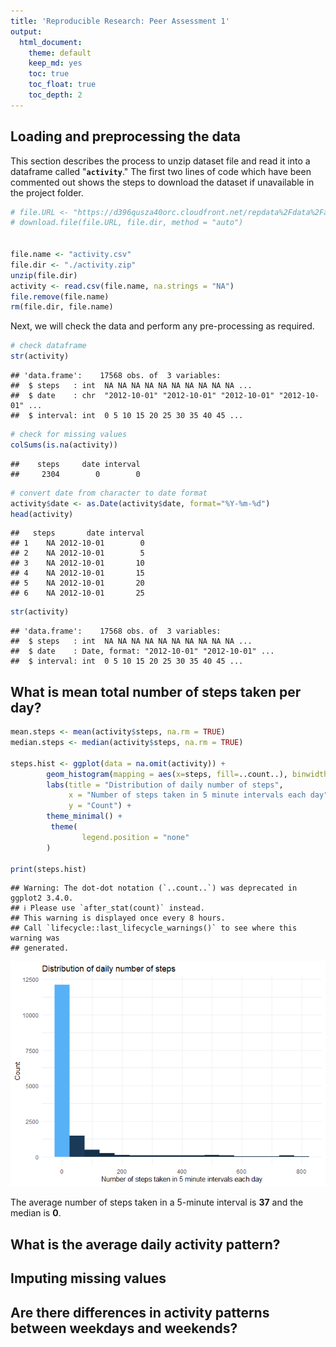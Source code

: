 ```yaml
---
title: 'Reproducible Research: Peer Assessment 1'
output:
  html_document:
    theme: default
    keep_md: yes
    toc: true
    toc_float: true
    toc_depth: 2
---
```





## Loading and preprocessing the data


This section describes the process to unzip dataset file and read it into a dataframe called "**`activity`**." The first two lines of code which have been commented out shows the steps to download the dataset if unavailable in the project folder. 



```r
# file.URL <- "https://d396qusza40orc.cloudfront.net/repdata%2Fdata%2Factivity.zip"
# download.file(file.URL, file.dir, method = "auto")


file.name <- "activity.csv"
file.dir <- "./activity.zip"
unzip(file.dir)
activity <- read.csv(file.name, na.strings = "NA")
file.remove(file.name)
rm(file.dir, file.name)
```


Next, we will check the data and perform any pre-processing as required.

```r
# check dataframe
str(activity)
```

```
## 'data.frame':	17568 obs. of  3 variables:
##  $ steps   : int  NA NA NA NA NA NA NA NA NA NA ...
##  $ date    : chr  "2012-10-01" "2012-10-01" "2012-10-01" "2012-10-01" ...
##  $ interval: int  0 5 10 15 20 25 30 35 40 45 ...
```

```r
# check for missing values
colSums(is.na(activity))
```

```
##    steps     date interval 
##     2304        0        0
```

```r
# convert date from character to date format
activity$date <- as.Date(activity$date, format="%Y-%m-%d")
head(activity)
```

```
##   steps       date interval
## 1    NA 2012-10-01        0
## 2    NA 2012-10-01        5
## 3    NA 2012-10-01       10
## 4    NA 2012-10-01       15
## 5    NA 2012-10-01       20
## 6    NA 2012-10-01       25
```

```r
str(activity)
```

```
## 'data.frame':	17568 obs. of  3 variables:
##  $ steps   : int  NA NA NA NA NA NA NA NA NA NA ...
##  $ date    : Date, format: "2012-10-01" "2012-10-01" ...
##  $ interval: int  0 5 10 15 20 25 30 35 40 45 ...
```




## What is mean total number of steps taken per day?

```r
mean.steps <- mean(activity$steps, na.rm = TRUE)
median.steps <- median(activity$steps, na.rm = TRUE)

steps.hist <- ggplot(data = na.omit(activity)) + 
        geom_histogram(mapping = aes(x=steps, fill=..count..), binwidth = 50) + 
        labs(title = "Distribution of daily number of steps", 
             x = "Number of steps taken in 5 minute intervals each day",
             y = "Count") + 
        theme_minimal() +
         theme(
                legend.position = "none"
        )

print(steps.hist)
```

```
## Warning: The dot-dot notation (`..count..`) was deprecated in ggplot2 3.4.0.
## ℹ Please use `after_stat(count)` instead.
## This warning is displayed once every 8 hours.
## Call `lifecycle::last_lifecycle_warnings()` to see where this warning was
## generated.
```

![](PA1_template_files/figure-html/unnamed-chunk-3-1.png)<!-- -->


The average number of steps taken in a 5-minute interval is **37** and the median is **0**.




## What is the average daily activity pattern?





## Imputing missing values





## Are there differences in activity patterns between weekdays and weekends?





